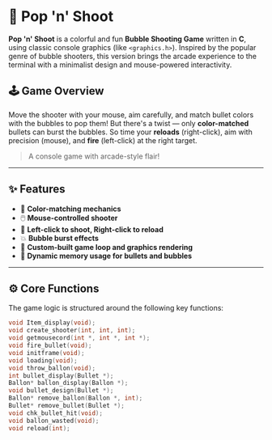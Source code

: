 # 🎯 Pop 'n' Shoot

**Pop 'n' Shoot** is a colorful and fun **Bubble Shooting Game** written in **C**, using classic console graphics (like `<graphics.h>`). Inspired by the popular genre of bubble shooters, this version brings the arcade experience to the terminal with a minimalist design and mouse-powered interactivity.

## 🕹️ Game Overview

Move the shooter with your mouse, aim carefully, and match bullet colors with the bubbles to pop them! But there's a twist — only **color-matched** bullets can burst the bubbles. So time your **reloads** (right-click), aim with precision (mouse), and **fire** (left-click) at the right target.

> A console game with arcade-style flair!

---

## ✨ Features

- 🎨 **Color-matching mechanics**
- 🖱️ **Mouse-controlled shooter**
- 🔫 **Left-click to shoot, Right-click to reload**
- 💥 **Bubble burst effects**
- 🧠 **Custom-built game loop and graphics rendering**
- 🧹 **Dynamic memory usage for bullets and bubbles**

---

## ⚙️ Core Functions

The game logic is structured around the following key functions:

```c
void Item_display(void);
void create_shooter(int, int, int);
void getmousecord(int *, int *, int *);
void fire_bullet(void);
void initframe(void);
void loading(void);
void throw_ballon(void);
int bullet_display(Bullet *);
Ballon* ballon_display(Ballon *);
void bullet_design(Bullet *);
Ballon* remove_ballon(Ballon *, int);
Bullet* remove_bullet(Bullet *);
void chk_bullet_hit(void);
void ballon_wasted(void);
void reload(int);
